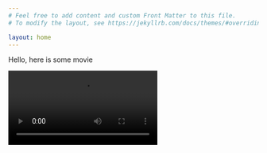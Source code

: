 ```yaml
---
# Feel free to add content and custom Front Matter to this file.
# To modify the layout, see https://jekyllrb.com/docs/themes/#overriding-theme-defaults

layout: home
---
```



Hello, here is some movie

<video src="assets/video.ogg" type="video/ogg" controls="controls" style="max-width: 730px;">
</video>

